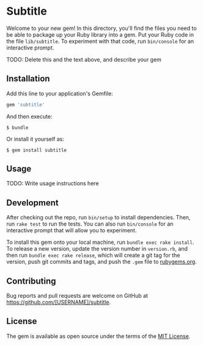 # Subtitle

Welcome to your new gem! In this directory, you'll find the files you need to be able to package up your Ruby library into a gem. Put your Ruby code in the file `lib/subtitle`. To experiment with that code, run `bin/console` for an interactive prompt.

TODO: Delete this and the text above, and describe your gem

## Installation

Add this line to your application's Gemfile:

```ruby
gem 'subtitle'
```

And then execute:

    $ bundle

Or install it yourself as:

    $ gem install subtitle

## Usage

TODO: Write usage instructions here

## Development

After checking out the repo, run `bin/setup` to install dependencies. Then, run `rake test` to run the tests. You can also run `bin/console` for an interactive prompt that will allow you to experiment.

To install this gem onto your local machine, run `bundle exec rake install`. To release a new version, update the version number in `version.rb`, and then run `bundle exec rake release`, which will create a git tag for the version, push git commits and tags, and push the `.gem` file to [rubygems.org](https://rubygems.org).

## Contributing

Bug reports and pull requests are welcome on GitHub at https://github.com/[USERNAME]/subtitle.


## License

The gem is available as open source under the terms of the [MIT License](http://opensource.org/licenses/MIT).

